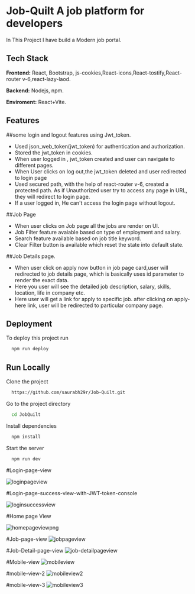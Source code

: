 
# Job-Quilt A job platform for developers

In This Project I have build a Modern job portal.



## Tech Stack

**Frontend:** React, Bootstrap, js-cookies,React-icons,React-tostify,React-router v-6,react-lazy-laod.

**Backend:** Nodejs, npm.

**Enviroment:** React+Vite.







## Features
##some login and logout features using Jwt_token.

- Used json_web_token(jwt_token) for authentication and authorization.
- Stored the jwt_token in cookies.
- When user logged in , jwt_token created and user can navigate to different pages.
- When User clicks on log out,the jwt_token deleted and user redirected to login page
- Used secured path, with the help of react-router v-6, created a protected path. As if Unauthorized user try to access any page in URL, they will redirect to login page.
- If a user logged in, He can't access the login page without logout.

##Job Page 
- When user clicks on Job page all the jobs are render on UI.
- Job Filter feature avaiable based on type of employment and salary.
- Search feature available  based on job title keyword.
- Clear Filter button is available  which reset the state into default state.

##Job Details page.
- When user click on apply now button in job page card,user will redirected to job details page, which is basically uses id parameter to render the exact data.
- Here you user will see the detailed job description, salary, skills, location, life in company etc.
- Here user will get a link for apply to specific job. after clicking on apply-here link, user will be redirected to particular company page.





## Deployment

To deploy this project run

```bash
  npm run deploy
```


## Run Locally

Clone the project

```bash
  https://github.com/saurabh29r/Job-Quilt.git
```

Go to the project directory

```bash
  cd JobQuilt
```

Install dependencies

```bash
  npm install
```

Start the server

```bash
  npm run dev
```

#Login-page-view 


![loginpageview](https://github.com/saurabh29r/Job-Quilt/assets/48233777/14b076be-fbd0-4b7b-9b07-e00d83186c6c)

#Login-page-success-view-with-JWT-token-console


![loginsuccessview](https://github.com/saurabh29r/Job-Quilt/assets/48233777/e7b6c22d-7c70-4447-8e55-8e6a52184875)

#Home page View

![homepageviewpng](https://github.com/saurabh29r/Job-Quilt/assets/48233777/8ea78f15-b8d8-4b2c-b2da-330c35b1c66f)

#Job-page-view
![jobpageview](https://github.com/saurabh29r/Job-Quilt/assets/48233777/306ff2d1-733a-4bb6-bff5-7fe14001454f)

#Job-Detail-page-view
![job-detailpageview](https://github.com/saurabh29r/Job-Quilt/assets/48233777/6ca72c26-66ee-47bf-9753-d4d18b6d34e8)

#Mobile-view
![mobileview](https://github.com/saurabh29r/Job-Quilt/assets/48233777/5fd96368-3069-491c-894d-d32b0832abf5)

#mobile-view-2
![mobileview2](https://github.com/saurabh29r/Job-Quilt/assets/48233777/7eb16254-5d9b-4993-b58b-73311299df1f)

#mobile-view-3
![mobileview3](https://github.com/saurabh29r/Job-Quilt/assets/48233777/6e5d614b-739f-4d57-a866-ebfc33b76797)

